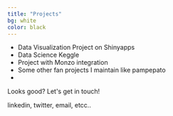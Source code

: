 ```yaml
---
title: "Projects"
bg: white
color: black
---
```


- Data Visualization Project on Shinyapps
- Data Science Keggle
- Project with Monzo integration
- Some other fan projects I maintain like pampepato
- 

Looks good? Let's get in touch!


linkedin, twitter, email, etcc..
